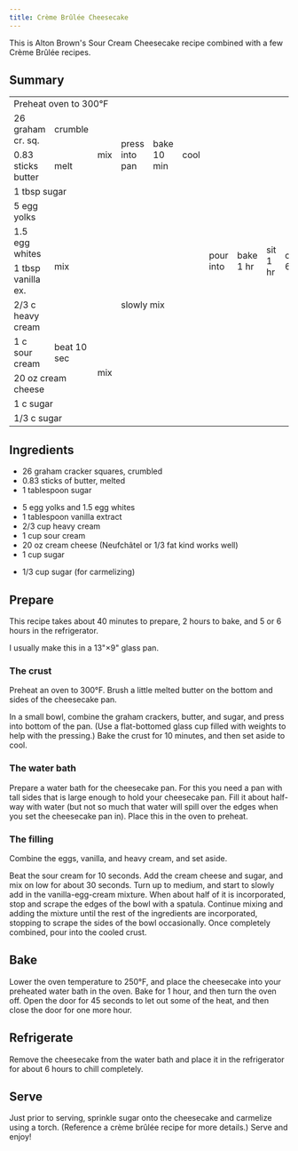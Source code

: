 ```yaml
---
title: Crème Brûlée Cheesecake
---
```


This is Alton Brown's Sour Cream Cheesecake recipe combined with a few Crème
Brûlée recipes.

## Summary

<table>
 <tr>
   <td colspan="11">Preheat oven to 300°F</td>
 </tr>
 <tr style="text-align: left;">
   <td>26 graham cr. sq.</td>
   <td>crumble</td>
   <td rowspan="3">mix</td>
   <td rowspan="3">press into pan</td>
   <td rowspan="3">bake 10 min</td>
   <td rowspan="3">cool</td>
   <td rowspan="10">pour into</td>
   <td rowspan="10">bake<br> 1 hr</td>
   <td rowspan="10">sit<br> 1 hr</td>
   <td rowspan="10">chill<br> 6 hr</td>
   <td rowspan="11">top and<br> carmelize</td>
 </tr>
 <tr>
   <td>0.83 sticks butter</td>
   <td>melt</td>
 </tr>
 <tr>
   <td colspan="2">1 tbsp sugar</td>
 </tr>
 <tr>
   <td>5 egg yolks</td>
   <td rowspan="4" colspan="2">mix</td>
   <td rowspan="7" colspan="3">slowly mix</td>
 </tr>
 <tr>
   <td>1.5 egg whites</td>
 </tr>
 <tr>
   <td>1 tbsp vanilla ex.</td>
 </tr>
 <tr>
   <td>2/3 c heavy cream</td>
 </tr>
 <tr>
   <td>1 c sour cream</td>
   <td>beat 10 sec</td>
   <td rowspan="3">mix</td>
 </tr>
 <tr>
   <td colspan="2">20 oz cream cheese</td>
 </tr>
 <tr>
   <td colspan="2">1 c sugar</td>
 </tr>
 <tr>
   <td colspan="10">1/3 c sugar</td>
 </tr>
</table>

## Ingredients

*   26 graham cracker squares, crumbled
*   0.83 sticks of butter, melted
*   1 tablespoon sugar

<!---->

*   5 egg yolks and 1.5 egg whites
*   1 tablespoon vanilla extract
*   2/3 cup heavy cream
*   1 cup sour cream
*   20 oz cream cheese (Neufchâtel or 1/3 fat kind works well)
*   1 cup sugar

<!---->

*   1/3 cup sugar (for carmelizing)

## Prepare

This recipe takes about 40 minutes to prepare, 2 hours to bake, and 5 or 6
hours in the refrigerator.

I usually make this in a 13"×9" glass pan.

### The crust

Preheat an oven to 300°F. Brush a little melted butter on the bottom and
sides of the cheesecake pan.

In a small bowl, combine the graham crackers, butter, and sugar, and press
into bottom of the pan. (Use a flat-bottomed glass cup filled with weights to
help with the pressing.) Bake the crust for 10 minutes, and then set aside to
cool.

### The water bath

Prepare a water bath for the cheesecake pan. For this you need a pan with tall
sides that is large enough to hold your cheesecake pan. Fill it about half-way
with water (but not so much that water will spill over the edges when you set
the cheesecake pan in). Place this in the oven to preheat.

### The filling

Combine the eggs, vanilla, and heavy cream, and set aside.

Beat the sour cream for 10 seconds. Add the cream cheese and sugar, and mix on
low for about 30 seconds. Turn up to medium, and start to slowly add in the
vanilla-egg-cream mixture. When about half of it is incorporated, stop and
scrape the edges of the bowl with a spatula. Continue mixing and adding the
mixture until the rest of the ingredients are incorporated, stopping to scrape
the sides of the bowl occasionally. Once completely combined, pour into the
cooled crust.

## Bake

Lower the oven temperature to 250°F, and place the cheesecake into your
preheated water bath in the oven. Bake for 1 hour, and then turn the oven off.
Open the door for 45 seconds to let out some of the heat, and then close the door
for one more hour.

## Refrigerate

Remove the cheesecake from the water bath and place it in the refrigerator for
about 6 hours to chill completely.

## Serve

Just prior to serving, sprinkle sugar onto the cheesecake and carmelize using a
torch. (Reference a crème brûlée recipe for more details.) Serve and enjoy!
